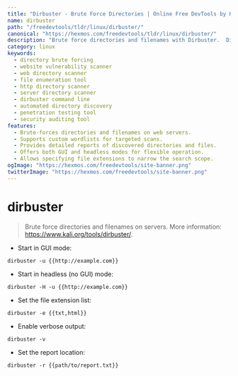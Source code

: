 ```yaml
---
title: "Dirbuster - Brute Force Directories | Online Free DevTools by Hexmos"
name: dirbuster
path: "/freedevtools/tldr/linux/dirbuster/"
canonical: "https://hexmos.com/freedevtools/tldr/linux/dirbuster/"
description: "Brute force directories and filenames with Dirbuster.  Discover hidden files and directories quickly and easily. Free online tool, no registration required."
category: linux
keywords:
  - directory brute forcing
  - website vulnerability scanner
  - web directory scanner
  - file enumeration tool
  - http directory scanner
  - server directory scanner
  - dirbuster command line
  - automated directory discovery
  - penetration testing tool
  - security auditing tool
features:
  - Brute-forces directories and filenames on web servers.
  - Supports custom wordlists for targeted scans.
  - Provides detailed reports of discovered directories and files.
  - Offers both GUI and headless modes for flexible operation.
  - Allows specifying file extensions to narrow the search scope.
ogImage: "https://hexmos.com/freedevtools/site-banner.png"
twitterImage: "https://hexmos.com/freedevtools/site-banner.png"
---
```


# dirbuster

> Brute force directories and filenames on servers.
> More information: <https://www.kali.org/tools/dirbuster/>.

- Start in GUI mode:

`dirbuster -u {{http://example.com}}`

- Start in headless (no GUI) mode:

`dirbuster -H -u {{http://example.com}}`

- Set the file extension list:

`dirbuster -e {{txt,html}}`

- Enable verbose output:

`dirbuster -v`

- Set the report location:

`dirbuster -r {{path/to/report.txt}}`
